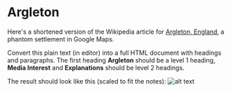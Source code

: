 # Argleton
Here's a shortened version of the Wikipedia article for [Argleton, England](https://en.wikipedia.org/wiki/Argleton), a phantom settlement in Google Maps.

Convert this plain text (in editor) into a full HTML document with headings and paragraphs. The first heading **Argleton** should be a level 1 heading, **Media Interest** and **Explanations** should be level 2 headings.

The result should look like this (scaled to fit the notes):
![alt text](https://groklearning-cdn.com/problems/3GSsUNM5sPkkBtSJ9dt35P/visual-diff.png)
